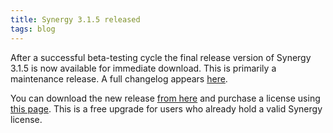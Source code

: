 ```yaml
---
title: Synergy 3.1.5 released
tags: blog
---
```


After a successful beta-testing cycle the final release version of Synergy 3.1.5 is now available for immediate download. This is primarily a maintenance release. A full changelog appears [here](http://www.wincent.com/a/products/synergy-classic/history/#3.1.5).

You can download the new release [from here](http://www.wincent.com/download.php?item=SynergyJaguar.dmg) and purchase a license using [this page](https://secure.wincent.com/a/products/synergy-classic/purchase/). This is a free upgrade for users who already hold a valid Synergy license.
